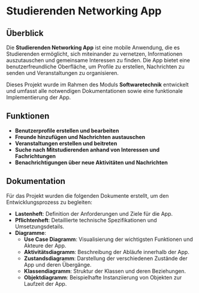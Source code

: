 # Studierenden Networking App

## Überblick

Die **Studierenden Networking App** ist eine mobile Anwendung, die es Studierenden ermöglicht, sich miteinander zu vernetzen, Informationen auszutauschen und gemeinsame Interessen zu finden. Die App bietet eine benutzerfreundliche Oberfläche, um Profile zu erstellen, Nachrichten zu senden und Veranstaltungen zu organisieren. 

Dieses Projekt wurde im Rahmen des Moduls **Softwaretechnik** entwickelt und umfasst alle notwendigen Dokumentationen sowie eine funktionale Implementierung der App.

## Funktionen

- **Benutzerprofile erstellen und bearbeiten**
- **Freunde hinzufügen und Nachrichten austauschen**
- **Veranstaltungen erstellen und beitreten**
- **Suche nach Mitstudierenden anhand von Interessen und Fachrichtungen**
- **Benachrichtigungen über neue Aktivitäten und Nachrichten**

## Dokumentation

Für das Projekt wurden die folgenden Dokumente erstellt, um den Entwicklungsprozess zu begleiten:

- **Lastenheft**: Definition der Anforderungen und Ziele für die App.
- **Pflichtenheft**: Detaillierte technische Spezifikationen und Umsetzungsdetails.
- **Diagramme**:
  - **Use Case Diagramm**: Visualisierung der wichtigsten Funktionen und Akteure der App.
  - **Aktivitätsdiagramm**: Beschreibung der Abläufe innerhalb der App.
  - **Zustandsdiagramm**: Darstellung der verschiedenen Zustände der App und deren Übergänge.
  - **Klassendiagramm**: Struktur der Klassen und deren Beziehungen.
  - **Objektdiagramm**: Beispielhafte Instanziierung von Objekten zur Laufzeit der App.


